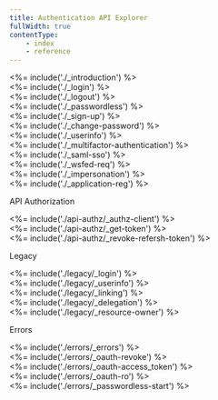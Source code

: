 ```yaml
---
title: Authentication API Explorer
fullWidth: true
contentType: 
    - index
    - reference
---
```


<div class="api-section" data-section="none">
  <%= include('./_introduction') %>
</div>

<div class="api-section" data-section="none">
  <%= include('./_login') %>
</div>

<div class="api-section" data-section="none">
  <%= include('./_logout') %>
</div>

<div class="api-section" data-section="none">
  <%= include('./_passwordless') %>
</div>

<div class="api-section" data-section="none">
  <%= include('./_sign-up') %>
</div>

<div class="api-section" data-section="none">
  <%= include('./_change-password') %>
</div>

<div class="api-section" data-section="none">
  <%= include('./_userinfo') %>
</div>

<div class="api-section" data-section="none">
  <%= include('./_multifactor-authentication') %>
</div>

<div class="api-section" data-section="none">
  <%= include('./_saml-sso') %>
</div>

<div class="api-section" data-section="none">
  <%= include('./_wsfed-req') %>
</div>

<div class="api-section" data-section="none">
  <%= include('./_impersonation') %>
</div>

<div class="api-section" data-section="none">
  <%= include('./_application-reg') %>
</div>

<span data-section-label="api-authz">API Authorization</span>
<div class="api-section" data-section="api-authz">
  <%= include('./api-authz/_authz-client') %>
</div>
<div class="api-section" data-section="api-authz">
  <%= include('./api-authz/_get-token') %>
</div>
<div class="api-section" data-section="api-authz">
  <%= include('./api-authz/_revoke-refersh-token') %>
</div>

<span data-section-label="legacy">Legacy</span>
<div class="api-section" data-section="legacy">
  <%= include('./legacy/_login') %>
</div>
<div class="api-section" data-section="legacy">
  <%= include('./legacy/_userinfo') %>
</div>
<div class="api-section" data-section="none">
  <%= include('./legacy/_linking') %>
</div>
<div class="api-section" data-section="legacy">
  <%= include('./legacy/_delegation') %>
</div>
<div class="api-section" data-section="legacy">
  <%= include('./legacy/_resource-owner') %>
</div>

<span data-section-label="errors">Errors</span>
<div class="api-section" data-section="errors">
 <%= include('./errors/_errors') %>
</div>
<div class="api-section" data-section="errors">
 <%= include('./errors/_oauth-revoke') %>
</div>
<div class="api-section" data-section="errors">
 <%= include('./errors/_oauth-access_token') %>
</div>
<div class="api-section" data-section="errors">
 <%= include('./errors/_oauth-ro') %>
</div>
<div class="api-section" data-section="errors">
 <%= include('./errors/_passwordless-start') %>
</div>
